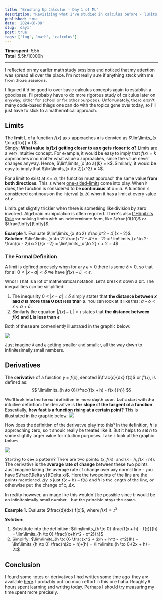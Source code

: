 ```yaml
---
title: "Brushing Up Calculus - Day 1 of ML"
description: "Revisiting what I've studied in calculus before - limits and derivatives."
published: true
date: '2024-06-08'
slug: 'day1'
post: true
tags: ['log', 'math', 'calculus']
---
```

<script>
    import Image from '$lib/components/Image.svelte';
    import PageBreak from '$lib/components/PageBreak.svelte';
</script>

**Time spent**: 5.5h <br /> **Total**: 5.5h/10000h

___

I reflected on my earlier math study sessions and noticed that my attention was spread all over the place. I'm not really sure if anything stuck with me from those sessions. 

I figured it'd be good to over basic calculus concepts again to establish a good base. I'll probably have to do more rigorous study of calculus later on anyway, either for school or for other purposes. Unfortunately, there aren't many code-based things one can do with the topics gone over today, so I'll just have to stick to a mathematical approach.

## Limits
The **limit** L of a function $f(x)$ as $x$ approaches $a$ is denoted as $\lim\limits_{x \to a}{f(x)} = L$. <br />
Simply: **What value is $f(x)$ getting closer to as $x$ gets closer to $a$?** Limits are a very intuitive concept. For example, it would be easy to imply that $f(x) = k$ approaches $k$ no matter what value $x$ approaches, since the value never changes anyway. Hence, $\lim\limits_{x \to a}{k} = k$. Similarly, it would be easy to imply that $\lim\limits_{x \to 2}{x^2} = 4$.

For a limit to exist at $x = a$, the function must approach the same value **from both directions**. This is where [one-sided-limits](https://en.wikipedia.org/wiki/One-sided_limit) come into play. When it does, the function is considered to be **continuous** at $x = a$. A function is considered continous on the interval $[a, b]$ when it has a limit at every value of $x$.

Limits get slightly trickier when there is something like division by zero involved. Algebraic manipulation is often required. There's also [L'Hôpital's Rule](https://en.wikipedia.org/wiki/L'H%C3%B4pital's_rule) for solving limits with an indeterminate form, like $\frac{0}{0}$ or $\frac{\infty}{\infty}$.

**Example 1.** Evaluate $\lim\limits_{x \to 2} \frac{x^2 - 4}{x - 2}$. <br/>
**Solution**: $\lim\limits_{x \to 2} \frac{x^2 - 4}{x - 2} = \lim\limits_{x \to 2} \frac{(x - 2)(x+2)}{x - 2}
    = \lim\limits_{x \to 2} x + 2 = 4$


### The Formal Definition
A limit is defined precisely when for any $\epsilon > 0$ there is some $\delta > 0$, so that for all $0 < |x - a| < \delta$ we have $|f(x) - L| < \epsilon$.

Whoa! That is a lot of mathematical notation. Let's break it down a bit. The inequalities can be simplified:
1. The inequality $0 < |x - a| < \delta$ simply states that **the distance between $x$ and $a$ is more than $0$ but less than $\delta$**. You can look at it like this: $a - \delta < x < a + \delta$.
2. Similarly the equation $|f(x) - L| < \epsilon$ states that **the distance between $f(x)$ and $L$ is less than $\epsilon$**.

Both of these are conveniently illustrated in the graphic below:

<Image src="/images/posts/day1/epsilon-delta.png" text="Visualization of the epsilon-delta definition. (Source: ChatGPT-generated matplotlib graphic)"/>

Just imagine $\delta$ and $\epsilon$ getting smaller and smaller, all the way down to infinitesimally small numbers.

## Derivatives
The **derivative** of a function $y = f(x)$, denoted $\frac{d}{dx} f(x)$ or $f'(x)$, is defined as:
$$
\lim\limits_{h \to 0}{\frac{f(x + h) - f(x)}{h}}
$$

We'll look into the formal definition in more depth soon. Let's start with the intuitive definition: the derivative is **the slope of the tangent of a function**. Essentially, **how fast is a function rising at a certain point?** This is illustrated in the graphic below:
<Image src="/images/posts/day1/derivative.png" text="Intuitive visualization of the derivative. (Source: ChatGPT-generated matplotlib graphic)"/>

How does the definition of the derivative play into this? In the definition, $h$ is approaching zero, so it should really be treated like it. But it helps to set $h$ to some slightly larger value for intuition purposes. Take a look at the graphic below:

<Image src="/images/posts/day1/derivative2.png" text="Zoomed-in graphic of the point of the derivative. (Source: ChatGPT-generated matplotlib graphic)"/>

Starting to see a pattern? There are two points: $(x, f(x))$ and $(x + h, f(x + h))$. The derivative is the **average rate of change** between these two points. Just imagine taking the average rate of change over any normal line - you have $\frac{\Delta y}{\Delta x}$. Here the two points of the line are the points mentioned. $\Delta y$ is just $f(x + h) - f(x)$ and $h$ is the length of the line, or otherwise put, the change of x, $\Delta x$.

In reality however, an image like this wouldn't be possible since $h$ would be an infinitesimally small number - but the principle stays the same.

**Example 1.** Evaluate $\frac{d}{dx} f(x)$, where $f(x) = x^2$

**Solution:**
1. Substitute into the definition: $\lim\limits_{h \to 0} \frac{f(x + h) - f(x)}{h} = \lim\limits_{h \to 0} \frac{(x+h)^2 - x^2}{h}$
2. Simplify: $\lim\limits_{h \to 0} \frac{x^2 + 2xh + h^2 - x^2}{h} = \lim\limits_{h \to 0} \frac{h(2x + h)}{h} = \lim\limits_{h \to 0}(2x + h) = 2x$

<PageBreak />

## Conclusion

I found some notes on derivatives I had written some time ago, they are available [here](https://vlimki.dev/upload/derivatives.pdf). I probably put too much effort in this one haha. Roughly 6 hours spent learning and writing today. Perhaps I should try measuring my time spent more precisely.
